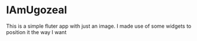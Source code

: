 # IAmUgozeal
This is a simple fluter app with just an image. I made use of some widgets to position it the way I want
